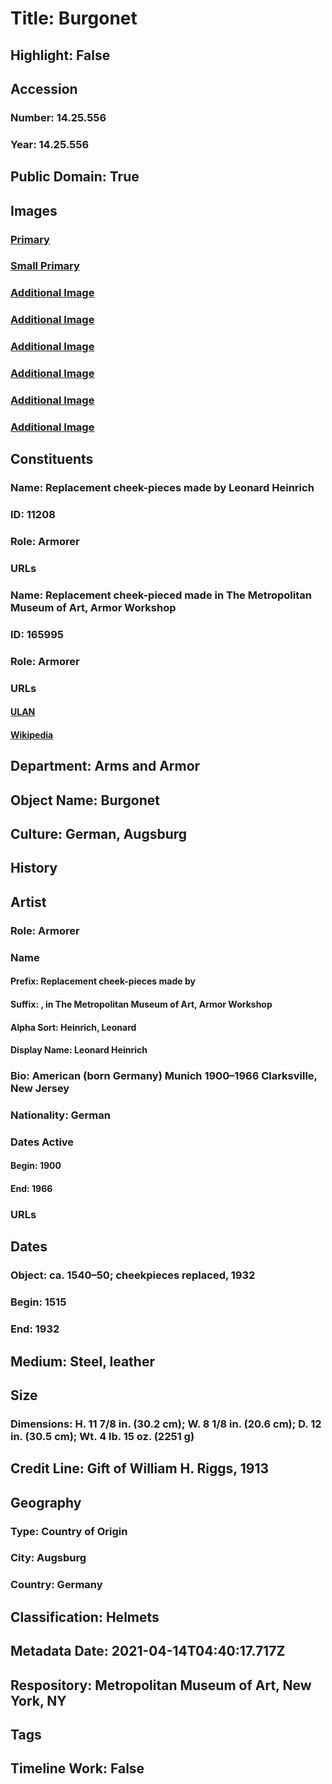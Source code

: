 # Title: Burgonet
## Highlight: False
## Accession
### Number: 14.25.556
### Year: 14.25.556
## Public Domain: True
## Images
### [Primary](https://images.metmuseum.org/CRDImages/aa/original/14.25.556_009mar2015.jpg)
### [Small Primary](https://images.metmuseum.org/CRDImages/aa/web-large/14.25.556_009mar2015.jpg)
### [Additional Image](https://images.metmuseum.org/CRDImages/aa/original/DP22416.jpg)
### [Additional Image](https://images.metmuseum.org/CRDImages/aa/original/DP22417.jpg)
### [Additional Image](https://images.metmuseum.org/CRDImages/aa/original/14.25.556_001mar2015.jpg)
### [Additional Image](https://images.metmuseum.org/CRDImages/aa/original/14.25.556_006mar2015.jpg)
### [Additional Image](https://images.metmuseum.org/CRDImages/aa/original/14.25.556_007mar2015.jpg)
### [Additional Image](https://images.metmuseum.org/CRDImages/aa/original/14.25.556_008mar2015.jpg)
## Constituents
### Name: Replacement cheek-pieces made by Leonard Heinrich
### ID: 11208
### Role: Armorer
### URLs
### Name: Replacement cheek-pieced made in The Metropolitan Museum of Art, Armor Workshop
### ID: 165995
### Role: Armorer
### URLs
#### [ULAN](http://vocab.getty.edu/page/ulan/500125157)
#### [Wikipedia](https://www.wikidata.org/wiki/Q160236)
## Department: Arms and Armor
## Object Name: Burgonet
## Culture: German, Augsburg
## History
## Artist
### Role: Armorer
### Name
#### Prefix: Replacement cheek-pieces made by
#### Suffix: ,  in The Metropolitan Museum of Art, Armor Workshop
#### Alpha Sort: Heinrich, Leonard
#### Display Name: Leonard Heinrich
### Bio: American (born Germany) Munich 1900–1966 Clarksville, New Jersey
### Nationality: German
### Dates Active
#### Begin: 1900
#### End: 1966
### URLs
## Dates
### Object: ca. 1540–50; cheekpieces replaced, 1932
### Begin: 1515
### End: 1932
## Medium: Steel, leather
## Size
### Dimensions: H. 11 7/8 in. (30.2 cm); W. 8 1/8 in. (20.6 cm); D. 12 in. (30.5 cm); Wt. 4 lb. 15 oz. (2251 g)
## Credit Line: Gift of William H. Riggs, 1913
## Geography
### Type: Country of Origin
### City: Augsburg
### Country: Germany
## Classification: Helmets
## Metadata Date: 2021-04-14T04:40:17.717Z
## Respository: Metropolitan Museum of Art, New York, NY
## Tags
## Timeline Work: False